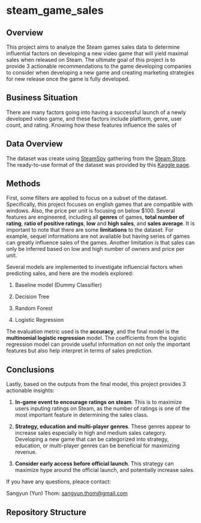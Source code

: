 # steam_game_sales

## Overview

This project aims to analyze the Steam games sales data to determine influential factors on developing a new video game that will yield maximal sales when released on Steam. The ultimate goal of this project is to provide 3 actionable recommendations to the game developing companies to consider when developing a new game and creating marketing strategies for new release once the game is fully developed.

## Business Situation

There are many factors going into having a successful launch of a newly developed video game, and these factors include platform, genre, user count, and rating. Knowing how these features influence the sales of 

## Data Overview

The dataset was create using [SteamSpy](https://nik-davis.github.io/posts/2019/steam-data-collection/) gathering from the [Steam Store](https://store.steampowered.com/). The ready-to-use format of the dataset was provided by this [Kaggle page](https://www.kaggle.com/datasets/nikdavis/steam-store-games).

## Methods

First, some filters are applied to focus on a subset of the dataset. Specifically, this project focuses on english games that are compatible with windows. Also, the price per unit is focusing on below $100. Several features are engineered, including all **genres** of games, **total number of rating**, **ratio of positive ratings**, **low** and **high sales**, and **sales average**. It is important to note that there are some **limitations** to the dataset. For example, sequel informations are not available but having series of games can greatly influence sales of the games. Another limitation is that sales can only be inferred based on low and high number of owners and price per unit.

Several models are implemented to investigate influencial factors when predicting sales, and here are the models explored:

1. Baseline model (Dummy Classifier)

2. Decision Tree

3. Random Forest

4. Logistic Regression

The evaluation metric used is the **accuracy**, and the final model is the **multinomial logistic regression** model. The coefficients from the logistic regression model can provide useful information on not only the important features but also help interpret in terms of sales prediction.

## Conclusions

Lastly, based on the outputs from the final model, this project provides 3 actionable insights:

1. **In-game event to encourage ratings on steam**. This is to maximize users inputing ratings on Steam, as the number of ratings is one of the most important feature in determining the sales class.

2. **Strategy, education and multi-player genres**. These genres appear to increase sales especially in high and medium sales category. Developing a new game that can be categorized into strategy, education, or multi-player genres can be beneficial for maximizing revenue.

3. **Consider early access before official launch**. This strategy can maximize hype around the official launch, and potentially increase sales.

If you have any questions, pleace contact:

Sangyun (Yun) Thom: [sangyun.thom@gmail.com](mailto:sangyun.thom@gmail.com)

## Repository Structure